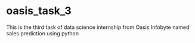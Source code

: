 # oasis_task_3
This is the third task of data science internship from Oasis Infobyte named sales prediction using python
